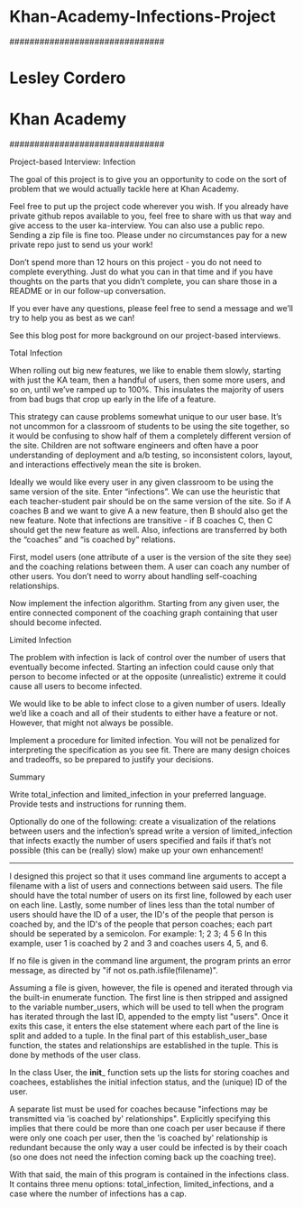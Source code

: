 Khan-Academy-Infections-Project
===============================
###############################
# Lesley Cordero 
# Khan Academy
###############################

Project-based Interview: Infection

The goal of this project is to give you an opportunity to code on the sort of problem that we would actually tackle here at Khan Academy.

Feel free to put up the project code wherever you wish. If you already have private github repos available to you, feel free to share with us that way and give access to the user ka-interview. You can also use a public repo. Sending a zip file is fine too. Please under no circumstances pay for a new private repo just to send us your work!

Don’t spend more than 12 hours on this project - you do not need to complete everything. Just do what you can in that time and if you have thoughts on the parts that you didn’t complete, you can share those in a README or in our follow-up conversation.

If you ever have any questions, please feel free to send a message and we’ll try to help you as best as we can!

See this blog post for more background on our project-based interviews.


Total Infection

When rolling out big new features, we like to enable them slowly, starting with just the KA team, then a handful of users, then some more users, and so on, until we’ve ramped up to 100%. This insulates the majority of users from bad bugs that crop up early in the life of a feature.

This strategy can cause problems somewhat unique to our user base. It’s not uncommon for a classroom of students to be using the site together, so it would be confusing to show half of them a completely different version of the site. Children are not software engineers and often have a poor understanding of deployment and a/b testing, so inconsistent colors, layout, and interactions effectively mean the site is broken.

Ideally we would like every user in any given classroom to be using the same version of the site. Enter “infections”. We can use the heuristic that each teacher-student pair should be on the same version of the site. So if A coaches B and we want to give A a new feature, then B should also get the new feature. Note that infections are transitive - if B coaches C, then C should get the new feature as well. Also, infections are transferred by both the “coaches” and “is coached by” relations.

First, model users (one attribute of a user is the version of the site they see) and the coaching relations between them. A user can coach any number of other users. You don’t need to worry about handling self-coaching relationships.

Now implement the infection algorithm. Starting from any given user, the entire connected component of the coaching graph containing that user should become infected.

Limited Infection

The problem with infection is lack of control over the number of users that eventually become infected. Starting an infection could cause only that person to become infected or at the opposite (unrealistic) extreme it could cause all users to become infected.

We would like to be able to infect close to a given number of users. Ideally we’d like a coach and all of their students to either have a feature or not. However, that might not always be possible.

Implement a procedure for limited infection. You will not be penalized for interpreting the specification as you see fit. There are many design choices and tradeoffs, so be prepared to justify your decisions.

Summary

Write total_infection and limited_infection in your preferred language. Provide tests and instructions for running them. 
 
Optionally do one of the following:
create a visualization of the relations between users and the infection’s spread
write a version of limited_infection that infects exactly the number of users specified and fails if that’s not possible (this can be (really) slow)
make up your own enhancement! 

-------------------------------------------------------------------------------------------------------------------

I designed this project so that it uses command line arguments to accept a filename with a list of users and connections between said users. The file 
should have the total number of users on its first line, followed by each user on each line. Lastly, some number of lines less than the total number 
of users should have the ID of a user, the ID's of the people that person is coached by, and the ID's of the people that person coaches; each part should 
be seperated by a semicolon. 
For example: 
	1; 2 3; 4 5 6
In this example, user 1 is coached by 2 and 3 and coaches users 4, 5, and 6.

If no file is given in the command line argument, the program prints an error message, as directed by "if not os.path.isfile(filename)". 

Assuming a file is given, however, the file is opened and iterated through via the built-in enumerate function. The first line is then 
stripped and assigned to the variable number_users, which will be used to tell when the program has iterated through the last ID, appended
to the empty list "users". Once it exits this case, it enters the else statement where each part of the line is split and added to a tuple.
In the final part of this establish_user_base function, the states and relationships are established in the tuple. This is done by methods 
of the user class.

In the class User, the __init___ function sets up the lists for storing coaches and coachees, establishes the initial infection status, 
and the (unique) ID of the user.

A separate list must be used for coaches because "infections may be transmitted via 'is coached by' relationships". Explicitly specifying 
this implies that there could be more than one coach per user because if there were only one coach per user, then the 'is coached by' 
relationship is redundant because the only way a user could be infected is by their coach (so one does not need the infection coming back 
up the coaching tree).

With that said, the main of this program is contained in the infections class. It contains three menu options: total_infection, limited_infections,
and a case where the number of infections has a cap. 




